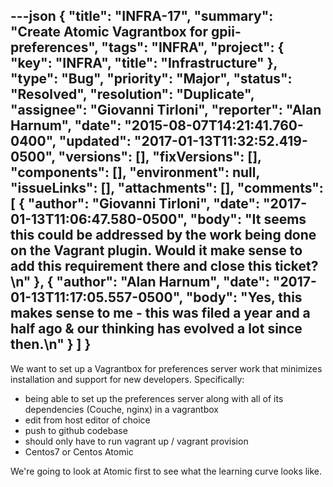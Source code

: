---json
{
  "title": "INFRA-17",
  "summary": "Create Atomic Vagrantbox for gpii-preferences",
  "tags": "INFRA",
  "project": {
    "key": "INFRA",
    "title": "Infrastructure"
  },
  "type": "Bug",
  "priority": "Major",
  "status": "Resolved",
  "resolution": "Duplicate",
  "assignee": "Giovanni Tirloni",
  "reporter": "Alan Harnum",
  "date": "2015-08-07T14:21:41.760-0400",
  "updated": "2017-01-13T11:32:52.419-0500",
  "versions": [],
  "fixVersions": [],
  "components": [],
  "environment": null,
  "issueLinks": [],
  "attachments": [],
  "comments": [
    {
      "author": "Giovanni Tirloni",
      "date": "2017-01-13T11:06:47.580-0500",
      "body": "It seems this could be addressed by the work being done on the Vagrant plugin. Would it make sense to add this requirement there and close this ticket?\n"
    },
    {
      "author": "Alan Harnum",
      "date": "2017-01-13T11:17:05.557-0500",
      "body": "Yes, this makes sense to me - this was filed a year and a half ago & our thinking has evolved a lot since then.\n"
    }
  ]
}
---
We want to set up a Vagrantbox for preferences server work that minimizes installation and support for new developers. Specifically:

* being able to set up the preferences server along with all of its dependencies (Couche, nginx) in a vagrantbox
* edit from host editor of choice
* push to github codebase
* should only have to run vagrant up / vagrant provision
* Centos7 or Centos Atomic

We're going to look at Atomic first to see what the learning curve looks like.

        